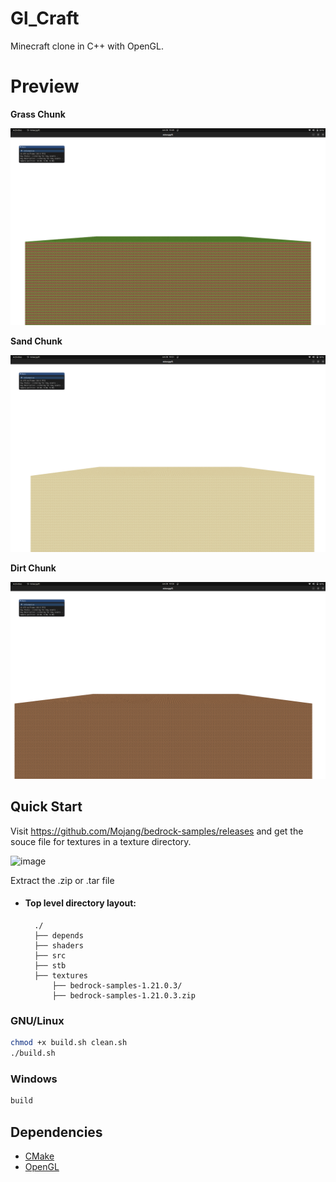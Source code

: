 # Gl_Craft
Minecraft clone in C++ with OpenGL.

# Preview
**Grass Chunk**

![image](https://github.com/Talkative-Banana/Gl_Craft/blob/master/preview/GrassBlock.png)

**Sand Chunk**

![image](https://github.com/Talkative-Banana/Gl_Craft/blob/master/preview/SandBlock.png)

**Dirt Chunk**

![image](https://github.com/Talkative-Banana/Gl_Craft/blob/master/preview/DirtBlock.png)

## Quick Start
Visit https://github.com/Mojang/bedrock-samples/releases and get the souce file for textures in a texture directory.

![image](https://github.com/Talkative-Banana/Gl_Craft/assets/100795948/5ca83734-75fc-4040-adb7-dd5a806b983e)

Extract the .zip or .tar file

* #### Top level directory layout:
        ./
        ├── depends
        ├── shaders
        ├── src
        ├── stb
        ├── textures
            ├── bedrock-samples-1.21.0.3/
            ├── bedrock-samples-1.21.0.3.zip

### GNU/Linux
``` bash
chmod +x build.sh clean.sh
./build.sh
```
### Windows
``` bash
build
```

## Dependencies
- [CMake](https://cmake.org/)
- [OpenGL](https://www.opengl.org/)
